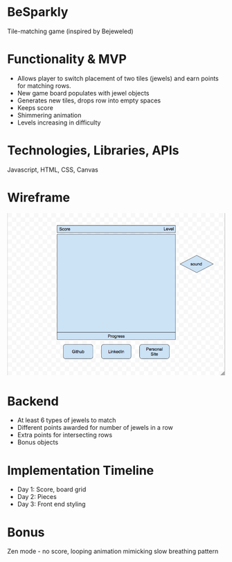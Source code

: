 # BeSparkly
Tile-matching game (inspired by Bejeweled)

# Functionality & MVP
* Allows player to switch placement of two tiles (jewels) and earn points for matching rows.
* New game board populates with jewel objects
* Generates new tiles, drops row into empty spaces
* Keeps score
* Shimmering animation
* Levels increasing in difficulty

# Technologies, Libraries, APIs
Javascript, HTML, CSS, Canvas

# Wireframe
![wireframe](assets/BeSparkly_Wireframe.png)

# Backend
* At least 6 types of jewels to match
* Different points awarded for number of jewels in a row
* Extra points for intersecting rows
* Bonus objects

# Implementation Timeline
* Day 1: Score, board grid
* Day 2: Pieces
* Day 3: Front end styling

# Bonus
Zen mode - no score, looping animation mimicking slow breathing pattern
